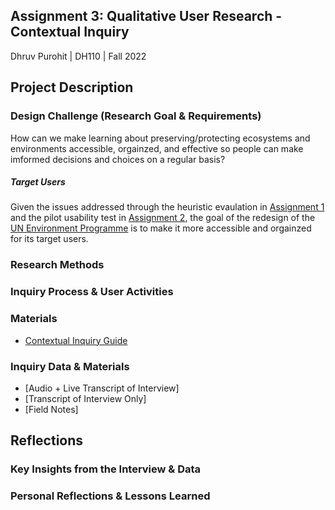 ## Assignment 3: Qualitative User Research - Contextual Inquiry

Dhruv Purohit | DH110 | Fall 2022

## Project Description

### Design Challenge (Research Goal & Requirements)

How can we make learning about preserving/protecting ecosystems and environments accessible, orgainzed, and effective so people can make imformed decisions and choices on a regular basis? 

##### Target Users

Given the issues addressed through the heuristic evaulation in [Assignment 1](https://github.com/dpurohit108/DH110-F22-DHRUVP/blob/main/Assignments/Assignment01.md) and the pilot usability test in [Assignment 2](https://github.com/dpurohit108/DH110-F22-DHRUVP/blob/main/Assignments/Assignment02.md), the goal of the redesign of the [UN Environment Programme](https://www.unep.org) is to make it more accessible and orgainzed for its target users. 



### Research Methods


### Inquiry Process & User Activities


### Materials
* [Contextual Inquiry Guide](https://docs.google.com/document/d/1_hTVyhpJece9Vag8-CkiOGD3xA3O7QO6d4-hGxfVV98/edit?usp=sharing)

### Inquiry Data & Materials
* [Audio + Live Transcript of Interview]
* [Transcript of Interview Only]
* [Field Notes]

## Reflections

### Key Insights from the Interview & Data


### Personal Reflections & Lessons Learned

